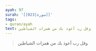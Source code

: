 ```yaml
---
ayah: 97
surah: '[[023|سورة]]'
tags:
- quran/ayah
text: وقل رب أعوذ بك من همزات الشياطين
---
```

> وقل رب أعوذ بك من همزات الشياطين
